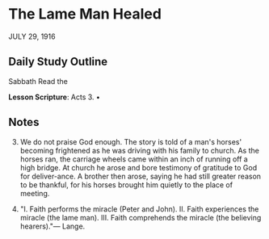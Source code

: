 # The Lame Man Healed
JULY 29, 1916

## Daily Study Outline

Sabbath Read the

**Lesson Scripture**: Acts 3. •

## Notes

3. We do not praise God enough. The story is told of a man's horses' becoming frightened as he was driving with his family to church. As the horses ran, the carriage wheels came within an inch of running off a high bridge. At church he arose and bore testimony of gratitude to God for deliver-ance. A brother then arose, saying he had still greater reason to be thankful, for his horses brought him quietly to the place of meeting.

4. "I. Faith performs the miracle (Peter and John). II. Faith experiences the miracle (the lame man). III. Faith comprehends the miracle (the believing hearers)."— Lange.
